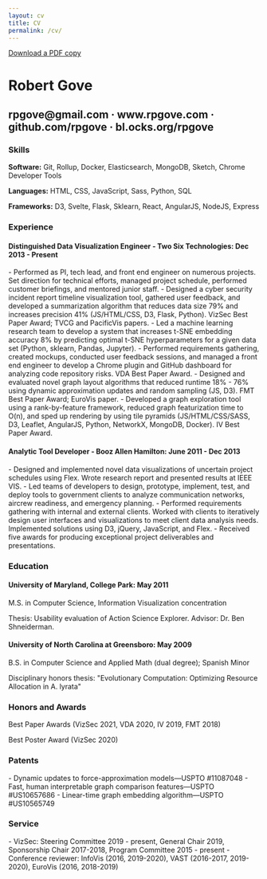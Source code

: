 ```yaml
---
layout: cv
title: CV
permalink: /cv/
---
```


<p class="pdf-download"><a href="/assets/pdf/cv.pdf">Download a PDF copy</a></p>

<h1>Robert Gove</h1>
<h2>rpgove@gmail.com &middot; www.rpgove.com &middot; github.com/rpgove &middot; bl.ocks.org/rpgove</h2>

<h3>Skills</h3>

**Software:** Git, Rollup, Docker, Elasticsearch, MongoDB, Sketch, Chrome Developer Tools

**Languages:** HTML, CSS, JavaScript, Sass, Python, SQL

**Frameworks:** D3, Svelte, Flask, Sklearn, React, AngularJS, NodeJS, Express

<h3>Experience</h3>
<h4>Distinguished Data Visualization Engineer - Two Six Technologies: <span class="subheader">Dec 2013 - Present</span></h4>
- Performed as PI, tech lead, and front end engineer on numerous projects. Set direction for technical efforts, managed project schedule, performed customer briefings, and mentored junior staff.
- Designed a cyber security incident report timeline visualization tool, gathered user feedback, and developed a summarization algorithm that reduces data size 79% and increases precision 41% (JS/HTML/CSS, D3, Flask, Python). VizSec Best Paper Award; TVCG and PacificVis papers.
- Led a machine learning research team to develop a system that increases t-SNE embedding accuracy 8% by predicting optimal t-SNE hyperparameters for a given data set (Python, sklearn, Pandas, Jupyter).
- Performed requirements gathering, created mockups, conducted user feedback sessions, and managed a front end engineer to develop a Chrome plugin and GitHub dashboard for analyzing code repository risks. VDA Best Paper Award.
- Designed and evaluated novel graph layout algorithms that reduced runtime 18% - 76% using dynamic approximation updates and random sampling (JS, D3). FMT Best Paper Award; EuroVis paper.
- Developed a graph exploration tool using a rank-by-feature framework, reduced graph featurization time to O(n), and sped up rendering by using tile pyramids (JS/HTML/CSS/SASS, D3, Leaflet, AngularJS, Python, NetworkX, MongoDB, Docker). IV Best Paper Award.

<h4>Analytic Tool Developer - Booz Allen Hamilton: <span class="subheader">June 2011 - Dec 2013</span></h4>
- Designed and implemented novel data visualizations of uncertain project schedules using Flex.
Wrote research report and presented results at IEEE VIS.
- Led teams of developers to design, prototype, implement, test, and deploy tools to government
clients to analyze communication networks, aircrew readiness, and emergency planning.
- Performed requirements gathering with internal and external clients. Worked with clients to
iteratively design user interfaces and visualizations to meet client data analysis needs.
Implemented solutions using D3, jQuery, JavaScript, and Flex.
- Received five awards for producing exceptional project deliverables and presentations.

<h3>Education</h3>
<h4>University of Maryland, College Park: <span class="subheader">May 2011</span></h4>
<p>M.S. in Computer Science, Information Visualization concentration</p>
<p>Thesis: Usability evaluation of Action Science Explorer. Advisor: Dr. Ben Shneiderman.</p>
<h4>University of North Carolina at Greensboro: <span class="subheader">May 2009</span></h4>
<p>B.S. in Computer Science and Applied Math (dual degree); Spanish Minor</p>
<p>Disciplinary honors thesis: "Evolutionary Computation: Optimizing Resource Allocation in A. lyrata"</p>

<h3>Honors and Awards</h3>

Best Paper Awards (VizSec 2021, VDA 2020, IV 2019, FMT 2018)

Best Poster Award (VizSec 2020)

<h3>Patents</h3>
- Dynamic updates to force-approximation models—USPTO #11087048
- Fast, human interpretable graph comparison features—USPTO #US10657686
- Linear-time graph embedding algorithm—USPTO #US10565749

<h3>Service</h3>
- VizSec: Steering Committee 2019 - present, General Chair 2019, Sponsorship Chair 2017-2018, Program Committee 2015 - present
- Conference reviewer: InfoVis (2016, 2019-2020), VAST (2016-2017, 2019-2020), EuroVis (2016, 2018-2019)
